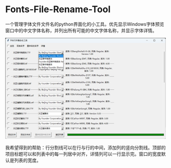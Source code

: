 # Fonts-File-Rename-Tool
一个管理字体文件文件名的python界面化的小工具。优先显示Windows字体预览窗口中的中文字体名称，并列出所有可能的中文字体名称，并显示字体详情。

![image](https://github.com/sumingyd/Fonts-File-Rename-Tool/blob/50fb77f7e313912c39630a7f08b7d1aa06e33380/QQ%E6%88%AA%E5%9B%BE20240526122351.png)

我希望得到的帮助：行分割线可以在行与行的中间，添加列的竖向分割线。顶部的项目标题可以和列表中的每一列居中对齐，详情列可以一行显示完。窗口的宽度默认是列表的宽度。
